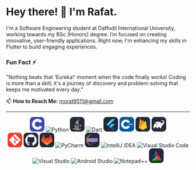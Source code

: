 # Hey there! 👋 I'm Rafat.

I'm a Software Engineering student at Daffodil International University, working towards my BSc (Honors) degree. I’m focused on creating innovative, user-friendly applications. Right now, I'm enhancing my skills in Flutter to build engaging experiences.

### **Fun Fact** ⚡
"Nothing beats that 'Eureka!' moment when the code finally works! Coding is more than a skill; it's a journey of discovery and problem-solving that keeps me motivated every day."

📫 **How to Reach Me:** [morat9511@gmail.com](mailto:morat9511@gmail.com)

---

<div align="center">

<img src="https://raw.githubusercontent.com/tandpfun/skill-icons/main/icons/C.svg" width="40" height="40" alt="C" />
<img src="https://raw.githubusercontent.com/yurijserrano/Github-Profile-Readme-Logos/master/programming%20languages/python.svg" width="40" height="40" alt="Python" />
<img src="https://raw.githubusercontent.com/tandpfun/skill-icons/main/icons/Java-Dark.svg" width="40" height="40" alt="Java" />
<img src="https://raw.githubusercontent.com/yurijserrano/Github-Profile-Readme-Logos/master/programming%20languages/dart.svg" width="40" height="40" alt="Dart" />
<img src="https://github.com/tandpfun/skill-icons/blob/main/icons/Flutter-Dark.svg" width="40" height="40" alt="Flutter" />
<img src="https://raw.githubusercontent.com/tandpfun/skill-icons/main/icons/CPP.svg" width="40" height="40" alt="C++" />
<img src="https://github.com/tandpfun/skill-icons/blob/main/icons/Firebase-Dark.svg" width="40" height="40" alt="Firebase" />
<img src="https://github.com/tandpfun/skill-icons/blob/main/icons/Gradle-Dark.svg" width="40" height="40" alt="Gradle" />

</div>

<div align="center">

<img src="https://raw.githubusercontent.com/tandpfun/skill-icons/main/icons/Git.svg" width="40" height="40" alt="Git" />
<img src="https://github.com/tandpfun/skill-icons/blob/main/icons/Github-Dark.svg" width="40" height="40" alt="GitHub" />
<img src="https://github.com/tandpfun/skill-icons/blob/main/icons/GitLab-Dark.svg" width="40" height="40" alt="GitLab" />
<img src="https://raw.githubusercontent.com/yurijserrano/Github-Profile-Readme-Logos/master/ides/pycharm.svg" width="40" height="40" alt="PyCharm" />
<img src="https://github.com/tandpfun/skill-icons/blob/main/icons/Eclipse-Dark.svg" width="40" height="40" alt="Eclipse" />
<img src="https://raw.githubusercontent.com/yurijserrano/Github-Profile-Readme-Logos/master/ides/intellij.svg" width="40" height="40" alt="IntelliJ IDEA" />
<img src="https://raw.githubusercontent.com/yurijserrano/Github-Profile-Readme-Logos/master/text%20editors/vscode.svg" width="40" height="40" alt="Visual Studio Code" />
<img src="https://raw.githubusercontent.com/yurijserrano/Github-Profile-Readme-Logos/master/ides/vs-studio.svg" width="40" height="40" alt="Visual Studio" />
<img src="https://raw.githubusercontent.com/yurijserrano/Github-Profile-Readme-Logos/master/ides/android-studio.svg" width="40" height="40" alt="Android Studio" />
<img src="https://raw.githubusercontent.com/yurijserrano/Github-Profile-Readme-Logos/master/text%20editors/notepad%2B%2B.png" width="40" height="40" alt="Notepad++" />
<img src="https://github.com/tandpfun/skill-icons/blob/main/icons/CMake-Dark.svg" width="40" height="40" alt="CMake" />

</div>

<!-- 
---

<br> 
### GitHub Stats ⚡
<div align="center">
    <a href="https://github.com/as-morat">
        <img src="https://github-readme-stats.vercel.app/api?username=as-morat&show_icons=true&theme=radical" alt="Rafat's GitHub stats" height="180" />
    </a>
    <br>
    <a href="https://github.com/as-morat">
        <img src="https://github-readme-stats.vercel.app/api/top-langs/?username=as-morat&layout=compact&theme=radical" alt="Top Languages" height="130" />
    </a>
    <br>
    <a href="https://github.com/as-morat">
        <img src="https://github-readme-streak-stats.herokuapp.com/?user=as-morat&theme=radical" alt="Current Streak" height="180" />
    </a>
</div>
-->

